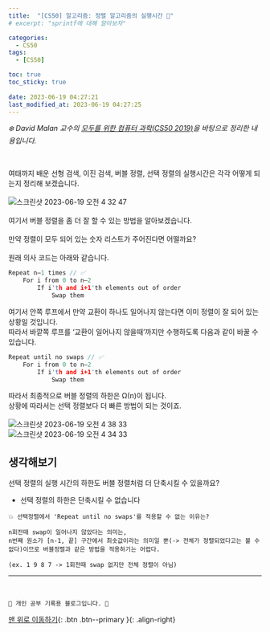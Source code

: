 ```yaml
---
title:  "[CS50] 알고리즘: 정렬 알고리즘의 실행시간 🌟"
# excerpt: "sprintf에 대해 알아보자"

categories:
  - CS50
tags:
  - [CS50]

toc: true
toc_sticky: true
 
date: 2023-06-19 04:27:21
last_modified_at: 2023-06-19 04:27:25
---
```



_❄️ David Malan 교수의 [모두를 위한 컴퓨터 과학(CS50 2019)](https://www.boostcourse.org/cs112/lecture/119003?isDesc=false)을 바탕으로 정리한 내용입니다._

<br>

여태까지 배운 선형 검색, 이진 검색, 버블 정렬, 선택 정렬의 실행시간은 각각 어떻게 되는지 정리해 보겠습니다.<br><br>
![스크린샷 2023-06-19 오전 4 32 47](https://github.com/minju412/jenkins-test/assets/59405576/2f82c9c4-5595-42a6-a971-cbee5c0ed03b)<br><br>
여기서 버블 정렬을 좀 더 잘 할 수 있는 방법을 알아보겠습니다.<br><br>
만약 정렬이 모두 되어 있는 숫자 리스트가 주어진다면 어떨까요?<br><br>
원래 의사 코드는 아래와 같습니다.
```c
Repeat n–1 times // ✅
    For i from 0 to n–2
        If i'th and i+1'th elements out of order
            Swap them
```
여기서 안쪽 루프에서 만약 교환이 하나도 일어나지 않는다면 이미 정렬이 잘 되어 있는 상황일 것입니다.<br>
따라서 바깥쪽 루프를 ‘교환이 일어나지 않을때’까지만 수행하도록 다음과 같이 바꿀 수 있습니다.
```c
Repeat until no swaps // ✅
    For i from 0 to n–2
        If i'th and i+1'th elements out of order
            Swap them
```
따라서 최종적으로 버블 정렬의 하한은 Ω(n)이 됩니다.<br>
상황에 따라서는 선택 정렬보다 더 빠른 방법이 되는 것이죠.<br><br>
![스크린샷 2023-06-19 오전 4 38 33](https://github.com/minju412/jenkins-test/assets/59405576/87195643-fe81-4a05-a378-5a2f64c8e9d1)<br>
![스크린샷 2023-06-19 오전 4 34 33](https://github.com/minju412/jenkins-test/assets/59405576/318e68a5-72d9-429e-b4f7-50f396d1e153)


## 생각해보기
선택 정렬의 실행 시간의 하한도 버블 정렬처럼 더 단축시킬 수 있을까요?
- 선택 정렬의 하한은 단축시킬 수 없습니다

```
💥 선택정렬에서 'Repeat until no swaps'를 적용할 수 없는 이유는?

n회전때 swap이 일어나지 않았다는 의미는, 
n번째 원소가 [n-1, 끝] 구간에서 최솟값이라는 의미일 뿐(-> 전체가 정렬되었다고는 볼 수 없다)이므로 버블정렬과 같은 방법을 적용하기는 어렵다.

(ex. 1 9 8 7 -> 1회전때 swap 없지만 전체 정렬이 아님)
```



***
<br>


    💛 개인 공부 기록용 블로그입니다. 👻

[맨 위로 이동하기](#){: .btn .btn--primary }{: .align-right}